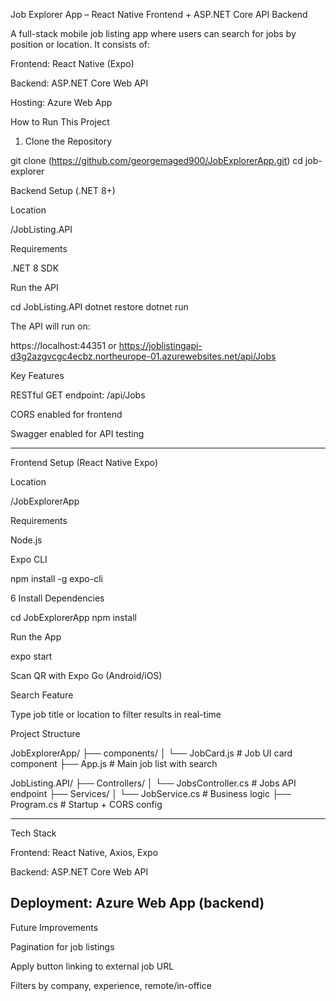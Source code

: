  
Job Explorer App – React Native Frontend + ASP.NET Core API Backend

A full-stack mobile job listing app where users can search for jobs by position or location. It consists of:

Frontend: React Native (Expo)

Backend: ASP.NET Core Web API

Hosting: Azure Web App

 How to Run This Project

1. Clone the Repository

git clone (https://github.com/georgemaged900/JobExplorerApp.git)
cd job-explorer

 Backend Setup (.NET 8+)

 Location

/JobListing.API

 Requirements

.NET 8 SDK


Run the API

cd JobListing.API
dotnet restore
dotnet run

The API will run on:

https://localhost:44351 or https://joblistingapi-d3g2azgvcgc4ecbz.northeurope-01.azurewebsites.net/api/Jobs

 Key Features

RESTful GET endpoint: /api/Jobs

CORS enabled for frontend

Swagger enabled for API testing


----------------------------------------------------------------------------------------
 Frontend Setup (React Native Expo)

 Location

/JobExplorerApp

 Requirements

Node.js

Expo CLI

npm install -g expo-cli

6 Install Dependencies

cd JobExplorerApp
npm install

 Run the App

expo start

Scan QR with Expo Go (Android/iOS)

 Search Feature

Type job title or location to filter results in real-time

 Project Structure

JobExplorerApp/
├── components/
│   └── JobCard.js         # Job UI card component
├── App.js                 # Main job list with search

JobListing.API/
├── Controllers/
│   └── JobsController.cs  # Jobs API endpoint
├── Services/
│   └── JobService.cs      # Business logic
├── Program.cs             # Startup + CORS config


----------------------------------------------------------------------------
 Tech Stack

Frontend: React Native, Axios, Expo

Backend: ASP.NET Core Web API

Deployment: Azure Web App (backend)
----------------------------------------------------

 Future Improvements

Pagination for job listings

Apply button linking to external job URL

Filters by company, experience, remote/in-office

